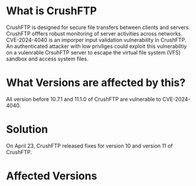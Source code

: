 # What is CrushFTP

CrushFTP is designed for secure file transfers between clients and servers. CrushFTP offfers robust monitoring of server activities across networks. CVE-2024-4040 is an imporper input validation vulnerability in CrushFTP. An authenticated attacker with low privliges could exploit this vulnerabiltiy on a vulenrable CrsuhFTP server to escape the virtual file system (VFS) sandbox and access system files. 


# What Versions are affected by this?
All version before 10.7.1 and 11.1.0 of CrushFTP are vulnerable to CVE-2024-4040.


# Solution 
On April 23, CrushFTP released fixes for version 10 and version 11 of CrushFTP. 


# Affected Versions 






